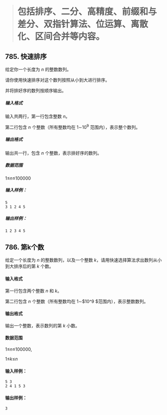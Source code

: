 > # 包括排序、二分、高精度、前缀和与差分、双指针算法、位运算、离散化、区间合并等内容。

## 785. 快速排序

给定你一个长度为 *n* 的整数数列。

请你使用快速排序对这个数列按照从小到大进行排序。

并将排好序的数列按顺序输出。

##### 输入格式

输入共两行，第一行包含整数 *n*。

第二行包含 *n* 个整数（所有整数均在 1∼$10^9$ 范围内），表示整个数列。

##### 输出格式

输出共一行，包含 *n* 个整数，表示排好序的数列。

##### 数据范围

1≤*n*≤100000

##### 输入样例：

```
5
3 1 2 4 5
```

##### 输出样例：

```
1 2 3 4 5
```



## 786. 第k个数

给定一个长度为 *n* 的整数数列，以及一个整数 *k*，请用快速选择算法求出数列从小到大排序后的第 *k* 个数。

#### 输入格式

第一行包含两个整数 *n* 和 *k*。

第二行包含 *n* 个整数（所有整数均在 1∼$10^9 $范围内），表示整数数列。

#### 输出格式

输出一个整数，表示数列的第 *k* 小数。

#### 数据范围

1≤*n*≤100000,

1≤*k*≤*n*

#### 输入样例：

```
5 3
2 4 1 5 3
```

#### 输出样例：

```
3
```



